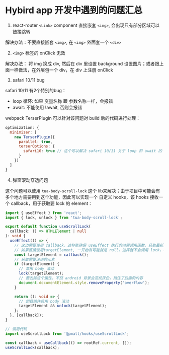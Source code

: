Hybird app 开发中遇到的问题汇总
===============

1. react-router `<Link>` component 直接嵌套 `<img>`, 会出现只有部分区域可以链接跳转

  解决办法：不要直接嵌套 `<img>`, 在 `<img>` 外面套一个 `<div>`

2. `<img>` 标签的 onClick 无效

  解决办法： 将 img 换成 div, 然后在 div 里设置 background 设置图片；或者跟上面一样做法，在外层包一个 div，在 div 上注册 onClick

3. safari 10/11 bug

safari 10/11 有2个特别的bug：

+ loop 循环: 如果 变量名称 跟 参数名称一样，会报错
+ await: 不能使用 !await, 否则会报错

webpack TerserPlugin 可以针对该问题对 build 后的代码进行处理：

```js
optimization: {
  minimizer: [
    new TerserPlugin({
      parallel: true,
      terserOptions: {
        safari10: true // 这个可以解决 safari 10/11 关于 loop 和 await 的 bug // 具体参考 https://github.com/terser/terser#minify-options
      }
    })
  ]
}
```

4. 弹窗滚动穿透问题

这个问题可以使用 `tua-body-scroll-lock` 这个 lib来解决；由于项目中可能会有多个地方需要用到这个功能，因此可以实现一个 自定义 hooks，该 hooks 接收一个 callback，用于获取要 lock 的 element：

```ts
import { useEffect } from 'react';
import { lock, unlock } from 'tua-body-scroll-lock';

export default function useScrollLock(
  callback: () => HTMLElement | null
): void {
  useEffect(() => {
    // 这边需要使用 callback，这样能确保 useEffect 执行的时候调用函数，获取最新的 targetElement
    // 如果直接使用targetElement, 一开始有可能就是 null，这样就不会调用 lock，功能也就失效了
    const targetElement = callback();
    // 获取需要滚动的元素
    if (targetElement) {
      // 禁用 body 滚动
      lock(targetElement);
      // 要去除这个属性，不然 android 背景会变成灰色，挡住了后面的内容
      document.documentElement.style.removeProperty('overflow');
    }

    return (): void => {
      // 卸载组件启用 body 滚动
      targetElement && unlock(targetElement);
    };
  }, [callback]);
}

// 调用代码
import useScrollLock from '@pmall/hooks/useScrollLock';

const callback = useCallback(() => rootRef.current, []);
useScrollLock(callback);
```